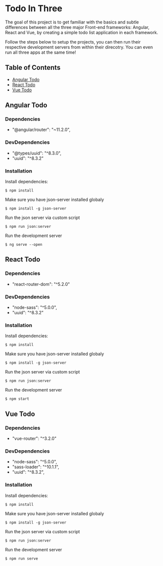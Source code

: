 # Todo In Three

The goal of this project is to get familiar with the basics and subtle differences between all the three major Front-end frameworks: Angular, React and Vue, by creating a simple todo list application in each framework.

Follow the steps below to setup the projects, you can then run their respective development servers from within their direcotry. You can even run all three apps at the same time!

## Table of Contents

- [Angular Todo](#angular-todo)
- [React Todo](#react-todo)
- [Vue Todo](#vue-todo)

## Angular Todo

### Dependencies

- "@angular/router": "~11.2.0",

### DevDependencies

- "@types/uuid": "^8.3.0",
- "uuid": "^8.3.2"

### Installation

Install dependencies:
```
$ npm install
```

Make sure you have json-server installed globaly
```
$ npm install -g json-server
```

Run the json server via custom script
```
$ npm run json:server
```

Run the development server
```
$ ng serve --open
```

## React Todo

### Dependencies

- "react-router-dom": "^5.2.0"

### DevDependencies

- "node-sass": "^5.0.0",
- "uuid": "^8.3.2"

### Installation

Install dependencies:
```
$ npm install
```

Make sure you have json-server installed globaly
```
$ npm install -g json-server
```

Run the json server via custom script
```
$ npm run json:server
```

Run the development server
```
$ npm start
```

## Vue Todo

### Dependencies

- "vue-router": "^3.2.0"

### DevDependencies

- "node-sass": "^5.0.0",
- "sass-loader": "^10.1.1",
- "uuid": "^8.3.2",

### Installation

Install dependencies:
```
$ npm install
```

Make sure you have json-server installed globaly
```
$ npm install -g json-server
```

Run the json server via custom script
```
$ npm run json:server
```

Run the development server
```
$ npm run serve
```
